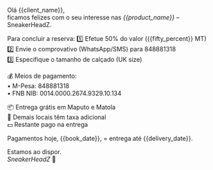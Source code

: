Olá {{client_name}},  
ficamos felizes com o seu interesse nas *{{product_name}}* – SneakerHeadZ.

Para concluir a reserva:
1️⃣ Efetue 50% do valor ({{fifty_percent}} MT)  
2️⃣ Envie o comprovativo (WhatsApp/SMS) para 848881318  
3️⃣ Especifique o tamanho de calçado (UK size)

💰 Meios de pagamento:  
• M-Pesa: 848881318  
• FNB NIB: 0014.0000.2674.9329.10.134

📦 Entrega grátis em Maputo e Matola  
📍 Demais locais têm taxa adicional  
💵 Restante pago na entrega

Pagamentos hoje, {{book_date}}, = entrega até {{delivery_date}}.

Estamos ao dispor.  
_SneakerHeadZ_
👟